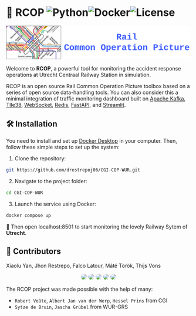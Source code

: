 # 🚆 RCOP ![Python](https://img.shields.io/badge/Python-3.12-green?logo=python)![Docker](https://img.shields.io/badge/Docker-Compose-blue?logo=docker)![License](https://img.shields.io/badge/License-GPL-green)

<div align="center">
  <img src="resources/rcop-logo.png" width="600"/>
</div>

Welcome to **RCOP**, a powerful tool for monitoring the accident response operations at Utrecht Centraal Railway Station in simulation.

RCOP is an open source Rail Common Operation Picture toolbox based on a series of open source data-handling tools. You can also consider this a minimal integration of traffic monitoring dashboard built on [Apache Kafka](https://kafka.apache.org/), [TIle38](https://tile38.com/), [WebSocket](https://websocket.org/guides/websocket-protocol/), [Redis](https://redis.io/), [FastAPI](https://fastapi.tiangolo.com/), and [Streamlit](https://streamlit.io/). 

## 🛠 Installation


You need to install and set up [Docker Desktop](https://docs.docker.com/desktop/) in your computer. Then, follow these simple steps to set up the system:

1. Clone the repository:
  ```bash
  git https://github.com/drestrepoj06/CGI-COP-WUR.git
  ```
2. Navigate to the project folder:
  ```bash
  cd CGI-COP-WUR
  ```
3. Launch the service using Docker:
  ```bash
  docker compose up
  ```

🚀 Then open localhost:8501 to start monitoring the lovely Railway Sytem of **Utrecht**.

## 🤝 Contributors

Xiaolu Yan, Jhon Restrepo, Falco Latour, Máté Török, Thijs Vons​

<div align="center">
  <img src="https://avatars.githubusercontent.com/drestrepoj06" width="50" style="border-radius:50%"/>
  <img src="https://avatars.githubusercontent.com/fyan1024" width="50" style="border-radius:50%"/>
  <img src="https://avatars.githubusercontent.com/ThijsVons" width="50" style="border-radius:50%"/>
  <img src="https://avatars.githubusercontent.com/FalcoWolf1212" width="50" style="border-radius:50%"/>
  <img src="https://avatars.githubusercontent.com/matetorok1" width="50" style="border-radius:50%"/>
</div>

The RCOP project was made possible with the help of many:

- `Robert Voûte`, `Albert Jan van der Werp`, `Hessel Prins` from CGI
- `Sytze de Bruin`, `Jascha Grübel` from WUR-GRS
